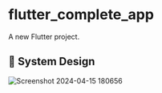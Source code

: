 # flutter_complete_app

A new Flutter project.

## 🎨 System Design

![Screenshot 2024-04-15 180656](https://github.com/Yaramahmoudd/Flutter_Complete_App/assets/113565478/ecb5911e-3476-4250-9edc-3de09f0287fd)
